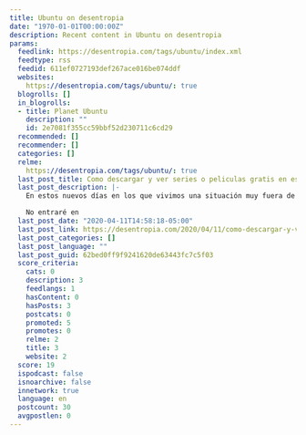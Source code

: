 ```yaml
---
title: Ubuntu on desentropia
date: "1970-01-01T00:00:00Z"
description: Recent content in Ubuntu on desentropia
params:
  feedlink: https://desentropia.com/tags/ubuntu/index.xml
  feedtype: rss
  feedid: 611ef0727193def267ace016be074ddf
  websites:
    https://desentropia.com/tags/ubuntu/: true
  blogrolls: []
  in_blogrolls:
  - title: Planet Ubuntu
    description: ""
    id: 2e7081f355cc59bbf52d230711c6cd29
  recommended: []
  recommender: []
  categories: []
  relme:
    https://desentropia.com/tags/ubuntu/: true
  last_post_title: Como descargar y ver series o peliculas gratis en esta Cuarentena
  last_post_description: |-
    En estos nuevos días en los que vivimos una situación muy fuera de lo común en el mundo quiero ayudar a aquellas personas que quieran entretenerse un poco con el Septimo arte.

    No entraré en
  last_post_date: "2020-04-11T14:58:18-05:00"
  last_post_link: https://desentropia.com/2020/04/11/como-descargar-y-ver-series-o-peliculas-gratis-en-esta-cuarentena/
  last_post_categories: []
  last_post_language: ""
  last_post_guid: 62bed0ff9f9241620de63443fc7c5f03
  score_criteria:
    cats: 0
    description: 3
    feedlangs: 1
    hasContent: 0
    hasPosts: 3
    postcats: 0
    promoted: 5
    promotes: 0
    relme: 2
    title: 3
    website: 2
  score: 19
  ispodcast: false
  isnoarchive: false
  innetwork: true
  language: en
  postcount: 30
  avgpostlen: 0
---
```


